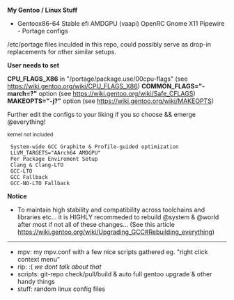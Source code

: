 **My Gentoo / Linux Stuff**

  - Gentoox86-64 Stable efi AMDGPU (vaapi) OpenRC Gnome X11 Pipewire - Portage configs
 
 /etc/portage files inculded in this repo, could possibly serve as drop-in replacements for other similar setups.  

**User needs to set**  
 
 **CPU_FLAGS_X86** in "/portage/package.use/00cpu-flags" (see https://wiki.gentoo.org/wiki/CPU_FLAGS_X86) 
 **COMMON_FLAGS="-march=?"** option (see https://wiki.gentoo.org/wiki/Safe_CFLAGS)  
 **MAKEOPTS="-j?"** option (see https://wiki.gentoo.org/wiki/MAKEOPTS)   

Further edit the configs to your liking if you so choose && emerge @everything!  

<sub>kernel not included</sub>  

```
 System-wide GCC Graphite & Profile-guided optimization  
 LLVM_TARGETS="AArch64 AMDGPU"  
 Per Package Enviroment Setup  
 Clang & Clang-LTO  
 GCC-LTO  
 GCC Fallback  
 GCC-NO-LTO Fallback  
```

**Notice**
   - To maintain high stability and compatibility across toolchains and libraries etc... it is HIGHLY recommeded to rebuild @system & @world after most if not all of these changes...  (See this article https://wiki.gentoo.org/wiki/Upgrading_GCC#Rebuilding_everything)

------------------------------
 
 - mpv: my mpv.conf with a few nice scripts gathered eg. "right click context menu"
 - rip: :( *we dont talk about that*
 - scripts: git-repo check/pull/build & auto full gentoo upgrade & other handy things 
 - stuff: random linux config files
